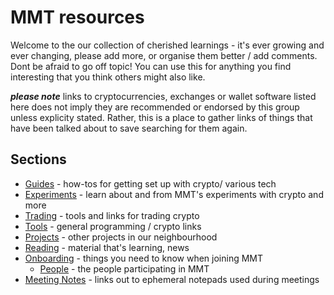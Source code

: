 # MMT resources

Welcome to the our collection of cherished learnings - it's ever growing and ever changing, please add more, or organise them better / add comments.
Dont be afraid to go off topic!
You can use this for anything you find interesting that you think others might also like.

***please note*** links to cryptocurrencies, exchanges or wallet software listed here does not imply they are recommended or endorsed by this group unless explicity stated.  Rather, this is a place to gather links of things that have been talked about to save searching for them again.  


## Sections

* [Guides](./guides) - how-tos for getting set up with crypto/ various tech
* [Experiments](./experiments) - learn about and from MMT's experiments with crypto and more
* [Trading](./Trading.md) - tools and links for trading crypto
* [Tools](./Tools.md) - general programming / crypto links
* [Projects](./Projects.md) - other projects in our neighbourhood
* [Reading](./Reading.md) - material that's learning, news
* [Onboarding](./Onboarding.md) - things you need to know when joining MMT
  - [People](./People.md) - the people participating in MMT
* [Meeting Notes](./Minutes.md) - links out to ephemeral notepads used during meetings
